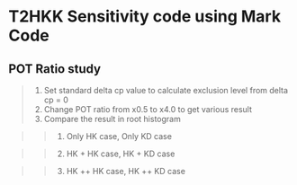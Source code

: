 T2HKK Sensitivity code using Mark Code
========================================================
POT Ratio study
------------------
> 1. Set standard delta cp value to calculate exclusion level from delta cp = 0
> 2. Change POT ratio from x0.5 to x4.0 to get various result
> 3. Compare the result in root histogram

>> 1. Only HK case, Only KD case

>> 2. HK + HK case, HK + KD case

>> 3. HK ++ HK case, HK ++ KD case